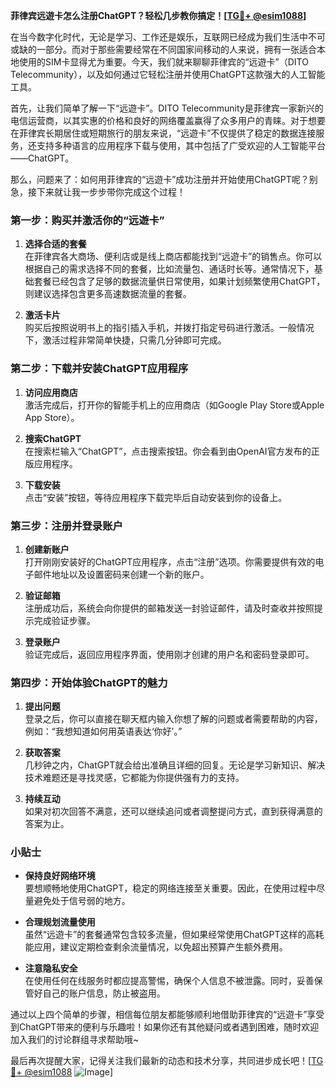 **菲律宾远遊卡怎么注册ChatGPT？轻松几步教你搞定！[[TG💪+ @esim1088](https://t.me/s/esim1088)]**

在当今数字化时代，无论是学习、工作还是娱乐，互联网已经成为我们生活中不可或缺的一部分。而对于那些需要经常在不同国家间移动的人来说，拥有一张适合本地使用的SIM卡显得尤为重要。今天，我们就来聊聊菲律宾的“远遊卡”（DITO Telecommunity），以及如何通过它轻松注册并使用ChatGPT这款强大的人工智能工具。

首先，让我们简单了解一下“远遊卡”。DITO Telecommunity是菲律宾一家新兴的电信运营商，以其实惠的价格和良好的网络覆盖赢得了众多用户的青睐。对于想要在菲律宾长期居住或短期旅行的朋友来说，“远遊卡”不仅提供了稳定的数据连接服务，还支持多种语言的应用程序下载与使用，其中包括了广受欢迎的人工智能平台——ChatGPT。

那么，问题来了：如何用菲律宾的“远遊卡”成功注册并开始使用ChatGPT呢？别急，接下来就让我一步步带你完成这个过程！

### 第一步：购买并激活你的“远遊卡”

1. **选择合适的套餐**  
   在菲律宾各大商场、便利店或是线上商店都能找到“远遊卡”的销售点。你可以根据自己的需求选择不同的套餐，比如流量包、通话时长等。通常情况下，基础套餐已经包含了足够的数据流量供日常使用，如果计划频繁使用ChatGPT，则建议选择包含更多高速数据流量的套餐。

2. **激活卡片**  
   购买后按照说明书上的指引插入手机，并拨打指定号码进行激活。一般情况下，激活过程非常简单快捷，只需几分钟即可完成。

### 第二步：下载并安装ChatGPT应用程序

1. **访问应用商店**  
   激活完成后，打开你的智能手机上的应用商店（如Google Play Store或Apple App Store）。

2. **搜索ChatGPT**  
   在搜索栏输入“ChatGPT”，点击搜索按钮。你会看到由OpenAI官方发布的正版应用程序。

3. **下载安装**  
   点击“安装”按钮，等待应用程序下载完毕后自动安装到你的设备上。

### 第三步：注册并登录账户

1. **创建新账户**  
   打开刚刚安装好的ChatGPT应用程序，点击“注册”选项。你需要提供有效的电子邮件地址以及设置密码来创建一个新的账户。

2. **验证邮箱**  
   注册成功后，系统会向你提供的邮箱发送一封验证邮件，请及时查收并按照提示完成验证步骤。

3. **登录账户**  
   验证完成后，返回应用程序界面，使用刚才创建的用户名和密码登录即可。

### 第四步：开始体验ChatGPT的魅力

1. **提出问题**  
   登录之后，你可以直接在聊天框内输入你想了解的问题或者需要帮助的内容，例如：“我想知道如何用英语表达‘你好’。”

2. **获取答案**  
   几秒钟之内，ChatGPT就会给出准确且详细的回复。无论是学习新知识、解决技术难题还是寻找灵感，它都能为你提供强有力的支持。

3. **持续互动**  
   如果对初次回答不满意，还可以继续追问或者调整提问方式，直到获得满意的答案为止。

### 小贴士

- **保持良好网络环境**  
  要想顺畅地使用ChatGPT，稳定的网络连接至关重要。因此，在使用过程中尽量避免处于信号弱的地方。
  
- **合理规划流量使用**  
  虽然“远遊卡”的套餐通常包含较多流量，但如果经常使用ChatGPT这样的高耗能应用，建议定期检查剩余流量情况，以免超出预算产生额外费用。

- **注意隐私安全**  
  在使用任何在线服务时都应提高警惕，确保个人信息不被泄露。同时，妥善保管好自己的账户信息，防止被盗用。

通过以上四个简单的步骤，相信每位朋友都能够顺利地借助菲律宾的“远遊卡”享受到ChatGPT带来的便利与乐趣啦！如果你还有其他疑问或者遇到困难，随时欢迎加入我们的讨论群组寻求帮助哦~

最后再次提醒大家，记得关注我们最新的动态和技术分享，共同进步成长吧！[[TG💪+ @esim1088](https://t.me/s/esim1088) ![Image](https://i.postimg.cc/4NQfJmqS/Snipaste-2025-05-13-00-14-12.png)]